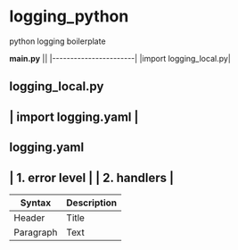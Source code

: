 # logging_python
python logging boilerplate


**main.py**
||
|-----------------------|
|import logging_local.py| 



**logging_local.py**
---------------------------
| import logging.yaml     |
---------------------------



**logging.yaml**
---------------------------
| 1. error level          |
| 2. handlers             |
---------------------------

| Syntax      | Description |
| ----------- | ----------- |
| Header      | Title       |
| Paragraph   | Text        |
